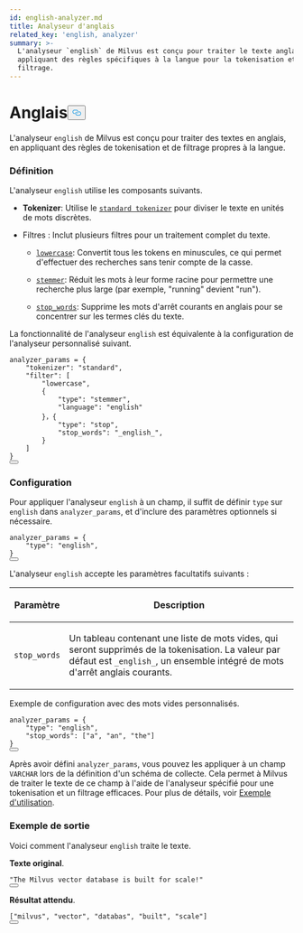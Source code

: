 ```yaml
---
id: english-analyzer.md
title: Analyseur d'anglais
related_key: 'english, analyzer'
summary: >-
  L'analyseur `english` de Milvus est conçu pour traiter le texte anglais, en
  appliquant des règles spécifiques à la langue pour la tokenisation et le
  filtrage.
---
```

<h1 id="English​" class="common-anchor-header">Anglais<button data-href="#English​" class="anchor-icon" translate="no">
      <svg translate="no"
        aria-hidden="true"
        focusable="false"
        height="20"
        version="1.1"
        viewBox="0 0 16 16"
        width="16"
      >
        <path
          fill="#0092E4"
          fill-rule="evenodd"
          d="M4 9h1v1H4c-1.5 0-3-1.69-3-3.5S2.55 3 4 3h4c1.45 0 3 1.69 3 3.5 0 1.41-.91 2.72-2 3.25V8.59c.58-.45 1-1.27 1-2.09C10 5.22 8.98 4 8 4H4c-.98 0-2 1.22-2 2.5S3 9 4 9zm9-3h-1v1h1c1 0 2 1.22 2 2.5S13.98 12 13 12H9c-.98 0-2-1.22-2-2.5 0-.83.42-1.64 1-2.09V6.25c-1.09.53-2 1.84-2 3.25C6 11.31 7.55 13 9 13h4c1.45 0 3-1.69 3-3.5S14.5 6 13 6z"
        ></path>
      </svg>
    </button></h1><p>L'analyseur <code translate="no">english</code> de Milvus est conçu pour traiter des textes en anglais, en appliquant des règles de tokenisation et de filtrage propres à la langue.</p>
<h3 id="Definition​" class="common-anchor-header">Définition</h3><p>L'analyseur <code translate="no">english</code> utilise les composants suivants.</p>
<ul>
<li><p><strong>Tokenizer</strong>: Utilise le <a href="/docs/fr/standard-tokenizer.md"><code translate="no">standard tokenizer</code></a> pour diviser le texte en unités de mots discrètes.</p></li>
<li><p>Filtres : Inclut plusieurs filtres pour un traitement complet du texte.</p>
<ul>
<li><p><a href="/docs/fr/lowercase-filter.md"><code translate="no">lowercase</code></a>: Convertit tous les tokens en minuscules, ce qui permet d'effectuer des recherches sans tenir compte de la casse.</p></li>
<li><p><a href="/docs/fr/stemmer-filter.md"><code translate="no">stemmer</code></a>: Réduit les mots à leur forme racine pour permettre une recherche plus large (par exemple, "running" devient "run").</p></li>
<li><p><a href="/docs/fr/stop-filter.md"><code translate="no">stop_words</code></a>: Supprime les mots d'arrêt courants en anglais pour se concentrer sur les termes clés du texte.</p></li>
</ul></li>
</ul>
<p>La fonctionnalité de l'analyseur <code translate="no">english</code> est équivalente à la configuration de l'analyseur personnalisé suivant.</p>
<pre><code translate="no" class="language-python">analyzer_params = {​
    <span class="hljs-string">&quot;tokenizer&quot;</span>: <span class="hljs-string">&quot;standard&quot;</span>,​
    <span class="hljs-string">&quot;filter&quot;</span>: [​
        <span class="hljs-string">&quot;lowercase&quot;</span>,​
        {​
            <span class="hljs-string">&quot;type&quot;</span>: <span class="hljs-string">&quot;stemmer&quot;</span>,​
            <span class="hljs-string">&quot;language&quot;</span>: <span class="hljs-string">&quot;english&quot;</span>​
        }，{​
            <span class="hljs-string">&quot;type&quot;</span>: <span class="hljs-string">&quot;stop&quot;</span>,​
            <span class="hljs-string">&quot;stop_words&quot;</span>: <span class="hljs-string">&quot;_english_&quot;</span>,​
        }​
    ]​
}​
<button class="copy-code-btn"></button></code></pre>
<h3 id="Configuration​" class="common-anchor-header">Configuration</h3><p>Pour appliquer l'analyseur <code translate="no">english</code> à un champ, il suffit de définir <code translate="no">type</code> sur <code translate="no">english</code> dans <code translate="no">analyzer_params</code>, et d'inclure des paramètres optionnels si nécessaire.</p>
<pre><code translate="no" class="language-python">analyzer_params = {​
    <span class="hljs-string">&quot;type&quot;</span>: <span class="hljs-string">&quot;english&quot;</span>,​
}​
<button class="copy-code-btn"></button></code></pre>
<p>L'analyseur <code translate="no">english</code> accepte les paramètres facultatifs suivants : </p>
<table data-block-token="YMmUdQtabozHZnxC09QcajU0nvd"><thead><tr><th data-block-token="N1Qfdbd9Vok7mkx0OGpcx49cnUM" colspan="1" rowspan="1"><p data-block-token="PxYUdGyrMoa4x5x3sCpcF7JLn1e">Paramètre</p>
</th><th data-block-token="WIQKdcE3coxEirxwmpucXGuin7f" colspan="1" rowspan="1"><p data-block-token="VAHCdZFTkoeSJNxgPmicGnOZnWh">Description</p>
</th></tr></thead><tbody><tr><td data-block-token="NzThd1pxQoektPxhqrQc7Oxcnhl" colspan="1" rowspan="1"><p data-block-token="SW6SdE2iyohhGaxQIfpcjZfCnBx"><code translate="no">stop_words</code></p>
</td><td data-block-token="KSAbdmKPCowsR7x7UO8c8ngFnnh" colspan="1" rowspan="1"><p data-block-token="F3E1dFjL3oUrl5xWq3ucpVPon7c">Un tableau contenant une liste de mots vides, qui seront supprimés de la tokenisation. La valeur par défaut est <code translate="no">_english_</code>, un ensemble intégré de mots d'arrêt anglais courants.</p>
</td></tr></tbody></table>
<p>Exemple de configuration avec des mots vides personnalisés.</p>
<pre><code translate="no" class="language-python">analyzer_params = {​
    <span class="hljs-string">&quot;type&quot;</span>: <span class="hljs-string">&quot;english&quot;</span>,​
    <span class="hljs-string">&quot;stop_words&quot;</span>: [<span class="hljs-string">&quot;a&quot;</span>, <span class="hljs-string">&quot;an&quot;</span>, <span class="hljs-string">&quot;the&quot;</span>]​
}​
<button class="copy-code-btn"></button></code></pre>
<p>Après avoir défini <code translate="no">analyzer_params</code>, vous pouvez les appliquer à un champ <code translate="no">VARCHAR</code> lors de la définition d'un schéma de collecte. Cela permet à Milvus de traiter le texte de ce champ à l'aide de l'analyseur spécifié pour une tokenisation et un filtrage efficaces. Pour plus de détails, voir <a href="/docs/fr/analyzer-overview.md#Example-use">Exemple d'utilisation</a>.</p>
<h3 id="Example-output​" class="common-anchor-header">Exemple de sortie</h3><p>Voici comment l'analyseur <code translate="no">english</code> traite le texte.</p>
<p><strong>Texte original</strong>.</p>
<pre><code translate="no" class="language-python"><span class="hljs-string">&quot;The Milvus vector database is built for scale!&quot;</span>​
<button class="copy-code-btn"></button></code></pre>
<p><strong>Résultat attendu</strong>.</p>
<pre><code translate="no" class="language-python">[<span class="hljs-string">&quot;milvus&quot;</span>, <span class="hljs-string">&quot;vector&quot;</span>, <span class="hljs-string">&quot;databas&quot;</span>, <span class="hljs-string">&quot;built&quot;</span>, <span class="hljs-string">&quot;scale&quot;</span>]​
<button class="copy-code-btn"></button></code></pre>
